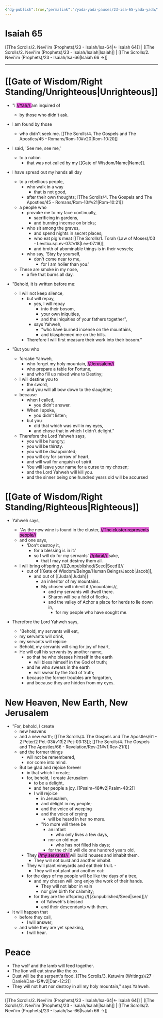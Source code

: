 ```yaml
---
{"dg-publish":true,"permalink":"/yada-yada-pauses/23-isa-65-yada-yada/","tags":["TheScrolls","YadaYadaPauses"]}
---
```



# Isaiah 65

[[The Scrolls/2. Nevi'im (Prophets)/23 - Isaiah/Isa-64\|← Isaiah 64]] | [[The Scrolls/2. Nevi'im (Prophets)/23 - Isaiah/Isaiah\|Isaiah]] | [[The Scrolls/2. Nevi'im (Prophets)/23 - Isaiah/Isa-66\|Isaiah 66 →]]
***
# [[Gate of Wisdom/Right Standing/Unrighteous\|Unrighteous]]

- "I <mark style="background: #CD04BBA6;">//Yah// </mark>am inquired of 
	- by those who didn't ask. 
- I am found by those 
	- who didn't seek me. [[The Scrolls/4. The Gospels and The Apostles/45 - Romans/Rom-10#v20\|Rom-10:20]]
- I said, 'See me, see me,' 
	- to a nation 
		- that was not called by my [[Gate of Wisdom/Name\|Name]]. 
- I have spread out my hands all day 
	- to a rebellious people, 
		- who walk in a way 
			- that is not good, 
		- after their own thoughts; [[The Scrolls/4. The Gospels and The Apostles/45 - Romans/Rom-10#v21\|Rom-10:21]]
	- a people who 
		- provoke me to my face continually, 
			- sacrificing in gardens, 
			- and burning incense on bricks; 
		- who sit among the graves, 
			- and spend nights in secret places; 
			- who eat pig's meat [[The Scrolls/1. Torah (Law of Moses)/03 - Leviticus/Lev-07#v18\|Lev-07:18]], 
			- and broth of abominable things is in their vessels; 
		- who say, 'Stay by yourself, 
			- don't come near to me, 
				- for I am holier than you.' 
	- These are smoke in my nose, 
		- a fire that burns all day. 

- "Behold, it is written before me: 
	- I will not keep silence, 
		- but will repay, 
			- yes, I will repay 
				- into their bosom, 
				- your own iniquities, 
				- and the iniquities of your fathers together", 
			- says Yahweh, 
				- "who have burned incense on the mountains, 
				- and blasphemed me on the hills. 
		- Therefore I will first measure their work into their bosom." 
- "But you who 
	- forsake Yahweh, 
		- who forget my holy mountain, <mark style="background: #CD04BBA6;">//Jerusalem//</mark> 
		- who prepare a table for Fortune, 
		- and who fill up mixed wine to Destiny; 
	- I will destine you to 
		- the sword, 
		- and you will all bow down to the slaughter;
	- because 
		- when I called, 
			- you didn't answer. 
		- When I spoke, 
			- you didn't listen; 
		- but you 
			- did that which was evil in my eyes, 
			- and chose that in which I didn't delight." 
	- Therefore the Lord Yahweh says, 
		- you will be hungry;
		- you will be thirsty.
		- you will be disappointed; 
		- you will cry for sorrow of heart, 
		- and will wail for anguish of spirit. 
		- You will leave your name for a curse to my chosen; 
		- and the Lord Yahweh will kill you.
		-  and the sinner being one hundred years old will be accursed

# [[Gate of Wisdom/Right Standing/Righteous\|Righteous]]

- Yahweh says, 
	- "As the new wine is found in the cluster, <mark style="background: #CD04BBA6;">//The cluster represents people//</mark>
	- and one says, 
		- 'Don't destroy it, 
			- for a blessing is in it:' 
			- so I will do for my servants' <mark style="background: #CD04BBA6;">//plural// </mark>sake, 
				- that I may not destroy them all. 
	- I will bring offspring //[[Zunpublished/Seed\|Seed]]// 
		- out of [[Gate of Wisdom/Beings/Human Beings/Jacob\|Jacob]], 
			- and out of [[Judah\|Judah]]
				- an inheritor of my mountains. 
				- My chosen will inherit it //mountains//, 
					- and my servants will dwell there. 
					- Sharon will be a fold of flocks, 
					- and the valley of Achor a place for herds to lie down in, 
						- for my people who have sought me. 
	
- Therefore the Lord Yahweh says, 
	- "Behold, my servants will eat, 
	- my servants will drink, 
	- my servants will rejoice
	- Behold, my servants will sing for joy of heart, 
	- He will call his servants by another name, 
		- so that he who blesses himself in the earth 
			- will bless himself in the God of truth; 
		- and he who swears in the earth 
			- will swear by the God of truth; 
		- because the former troubles are forgotten, 
		- and because they are hidden from my eyes. 
# New Heaven, New Earth, New Jerusalem

- "For, behold, I create 
	- new heavens 
	- and a new earth; [[The Scrolls/4. The Gospels and The Apostles/61 - 2 Peter/2 Pet-03#v13\|2 Pet-03:13]]; [[The Scrolls/4. The Gospels and The Apostles/66 - Revelation/Rev-21#v1\|Rev-21:1]]
	- and the former things 
		- will not be remembered, 
		- nor come into mind. 
	- But be glad and rejoice forever 
		- in that which I create; 
		- for, behold, I create Jerusalem 
			- to be a delight, 
			- and her people a joy.  [[Psalm-48#v2\|Psalm-48:2]]
			- I will rejoice 
				- in Jerusalem, 
				- and delight in my people; 
				- and the voice of weeping 
				- and the voice of crying 
					- will be heard in her no more. 
				- "No more will there be 
					- an infant 
						- who only lives a few days, 
					- nor an old man 
						- who has not filled his days; 
					- for the child will die one hundred years old, 
		- They <mark style="background: #CD04BBA6;">//my servants// </mark>will build houses and inhabit them. 
			- They will not build and another inhabit. 
		- They will plant vineyards and eat their fruit. 			- 
			- They will not plant and another eat: 
		- for the days of my people will be like the days of a tree, 
			- and my chosen will long enjoy the work of their hands.
				- They will not labor in vain 
				- nor give birth for calamity; 
			- for they are the offspring //[[Zunpublished/Seed\|seed]]// 
				- of Yahweh's blessed 
				- and their descendants with them. 
- It will happen that 
	- before they call, 
		- I will answer; 
	- and while they are yet speaking, 
		- I will hear. 

# Peace
 
- The wolf and the lamb will feed together. 
- The lion will eat straw like the ox. 
- Dust will be the serpent's food. [[The Scrolls/3. Ketuvim (Writings)/27 - Daniel/Dan-12#v2\|Dan-12:2]]
- They will not hurt nor destroy in all my holy mountain," says Yahweh.

***
[[The Scrolls/2. Nevi'im (Prophets)/23 - Isaiah/Isa-64\|← Isaiah 64]] | [[The Scrolls/2. Nevi'im (Prophets)/23 - Isaiah/Isaiah\|Isaiah]] | [[The Scrolls/2. Nevi'im (Prophets)/23 - Isaiah/Isa-66\|Isaiah 66 →]]
